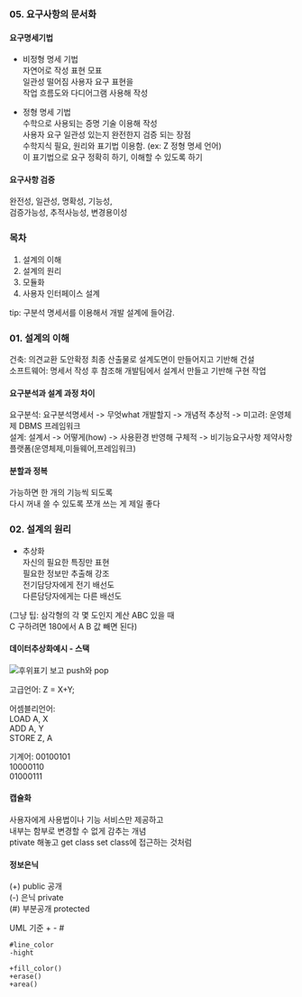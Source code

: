 ### 05. 요구사항의 문서화 
#### 요구명세기법 
- 비정형 명세 기법  
자연어로 작성 표현 모표  
일관성 떨어짐 사용자 요구 표현을  
작업 흐름도와 다디어그램 사용해 작성  
  
- 정형 명세 기법  
수학으로 사용되는 증명 기술 이용해 작성  
사용자 요구 일관성 있는지 완전한지 검증 되는 장점  
수학지식 필요, 원리와 표기법 이용함. (ex: Z 정형 명세 언어)  
이 표기법으로 요구 정확히 하기, 이해할 수 있도록 하기  
  
#### 요구사항 검증 
완전성, 일관성, 명확성, 기능성,  
검증가능성, 추적사능성, 변경용이성  
  
### 목차 
01. 설계의 이해  
02. 설계의 원리  
03. 모듈화  
04. 사용자 인터페이스 설계  
  
tip: 구분석 명세서를 이용해서 개발 설계에 들어감.  
  
### 01. 설계의 이해 
건축: 의견교환 도안확정 최종 산출물로 설계도면이 만들어지고 기반해 건설  
소프트웨어: 명세서 작성 후 참조해 개발팀에서 설계서 만들고 기반해 구현 작업  
  
#### 요구분석과 설계 과정 차이   
요구분석: 요구분석명세서 -> 무엇what 개발할지 -> 개념적 추상적 -> 미고려: 운영체제 DBMS 프레임워크  
설계: 설계서 -> 어떻게(how) -> 사용환경 반영해 구체적 -> 비기능요구사항 제약사항 플랫폼(운영체제,미들웨어,프레임워크)  
  

#### 분할과 정복 
가능하면 한 개의 기능씩 되도록  
다시 꺼내 쓸 수 있도록 쪼개 쓰는 게 제일 좋다  
  
### 02. 설계의 원리 

- 추상화  
자신의 필요한 특징만 표현  
필요한 정보만 추출해 강조  
전기담당자에게 전기 배선도  
다른담당자에게는 다른 배선도  
  
(그냥 팁: 삼각형의 각 몇 도인지 계산 ABC 있을 때  
C 구하려면 180에서 A B 값 빼면 된다)  
  
#### 데이터추상화예시 - 스택 
![후위표기 보고 push와 pop](./Image/후위push-pop)  
  
고급언어: Z = X+Y;  
  
어셈블리언어:  
LOAD A, X  
ADD A, Y  
STORE Z, A  
  
기계어: 00100101  
10000110  
01000111  
  
#### 캡슐화 
사용자에게 사용법이나 기능 서비스만 제공하고  
내부는 함부로 변경할 수 없게 감추는 개념  
ptivate 해놓고 get class set class에 접근하는 것처럼  
  
#### 정보은닉 
(+) public 공개  
(-) 은닉 private  
(#) 부분공개 protected  
  
UML 기준 + - #  
```
#line_color 
-hight 

+fill_color()  
+erase()  
+area()  
```
  
